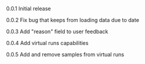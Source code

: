 0.0.1
Initial release

0.0.2
Fix bug that keeps from loading data due to date

0.0.3
Add "reason" field to user feedback

0.0.4
Add virtual runs capabilities

0.0.5
Add and remove samples from virtual runs
